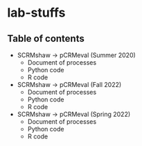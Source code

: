 # lab-stuffs


## Table of contents
* SCRMshaw -> pCRMeval (Summer 2020)
  * Document of processes
  * Python code
  * R code
* SCRMshaw -> pCRMeval (Fall 2022)
  * Document of processes
   * Python code
  * R code
* SCRMshaw -> pCRMeval (Spring 2022)
  * Document of processes
  * Python code
  * R code
